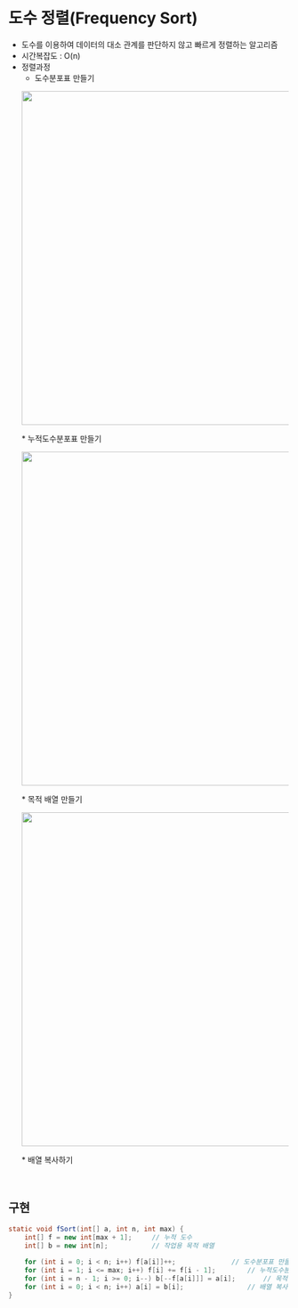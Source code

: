 # 도수 정렬(Frequency Sort)

- 도수를 이용하여 데이터의 대소 관계를 판단하지 않고 빠르게 정렬하는 알고리즘
- 시간복잡도 : O(n)
- 정렬과정
    * 도수분포표 만들기<br>
    <p align="center"><img src = "https://github.com/qlalzl9/TIL/blob/master/Algorithm/img/Frequency_Sort_1.jpg" width="600px"></p>
    * 누적도수분포표 만들기<br>
    <p align="center"><img src = "https://github.com/qlalzl9/TIL/blob/master/Algorithm/img/Frequency_Sort_2.jpg" width="600px"></p>
    * 목적 배열 만들기<br>
    <p align="center"><img src = "https://github.com/qlalzl9/TIL/blob/master/Algorithm/img/Frequency_Sort_3.jpg" width="600px"></p>
    * 배열 복사하기
<br>

## 구현
```java
static void fSort(int[] a, int n, int max) {
	int[] f = new int[max + 1];		// 누적 도수
	int[] b = new int[n];			// 작업용 목적 배열
    
    for (int i = 0; i < n; i++) f[a[i]]++;				// 도수분포표 만들기
	for (int i = 1; i <= max; i++) f[i] += f[i - 1];		// 누적도수분포표 만들기
	for (int i = n - 1; i >= 0; i--) b[--f[a[i]]] = a[i];		// 목적 배열 만들기
	for (int i = 0; i < n; i++) a[i] = b[i];				// 배열 복사하기
}
```